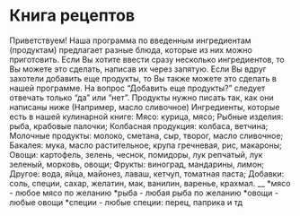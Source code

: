 # Книга рецептов
  Приветствуем!
  Наша программа по введенным ингредиентам (продуктам) предлагает разные блюда, которые из них можно приготовить.
  Если Вы хотите ввести сразу несколько ингредиентов, то Вы можете это сделать, написав их через запятую.
  Если Вы вдруг захотели добавить еще продукты, то Вы также можете это сделать в нашей программе. На вопрос “Добавить еще продукты?” следует отвечать только “да” или “нет”.
  Продукты нужно писать так, как они написаны ниже (Например, масло сливочное)
  Ингредиенты, которые есть в нашей кулинарной книге: 
  Мясо: курица, мясо;
  Рыбные изделия: рыба, крабовые палочки;
  Колбасная продукция: колбаса, ветчина;
  Молочные продукты: молоко, сметана, сыр, творог, масло сливочное;
  Бакалея: мука, масло растительное, крупа гречневая, рис, макароны;
  Овощи: картофель, зелень, чеснок, помидоры, лук репчатый, лук зеленый, морковь, овощи;
  Фрукты: виноград, мандарины, лимон;
  Другое: вода, яйца, майонез, лаваш, кетчуп, томатная паста;
  Добавки: соль, специи, сахар, желатин, мак, ванилин, варенье, крахмал.
  __
  *мясо - любое мясо по желанию
  *рыба - любая рыба по желанию
  *овощи - любые овощи
  *специи - любые специи: перец, паприка и тд


